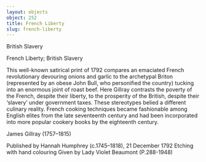 ```yaml
---
layout: objects
object: 252
title: French Liberty
slug: french-liberty
---
```

British Slavery

French Liberty; British Slavery  

This well-known satirical print of 1792 compares an emaciated French revolutionary devouring onions and garlic to the archetypal Briton (represented by an obese John Bull, who personified the country) tucking into an enormous joint of roast beef. Here Gillray contrasts the poverty of the French, despite their liberty, to the prosperity of the British, despite their ‘slavery’ under government taxes. These stereotypes belied a different culinary reality. French cooking techniques became fashionable among English elites from the late seventeenth century and had been incorporated into more popular cookery books by the eighteenth century.

James Gillray (1757–1815)  

Published by Hannah Humphrey (c.1745–1818), 21 December 1792  Etching with hand colouring  Given by Lady Violet Beaumont (P.288-1948)
